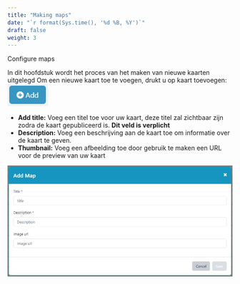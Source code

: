 ```yaml
---
title: "Making maps"
date: "`r format(Sys.time(), '%d %B, %Y')`"
draft: false
weight: 3
---
```

Configure maps

In dit hoofdstuk wordt het proces van het maken van nieuwe kaarten uitgelegd
Om een nieuwe kaart toe te voegen, drukt u op kaart toevoegen: 
![login](https://github.com/mapgallery/manual/blob/main/static/images/addknop.PNG?raw=true)

- **Add title:** Voeg een titel toe voor uw kaart, deze titel zal zichtbaar zijn zodra de kaart gepubliceerd is. **Dit veld is verplicht**
- **Description:** Voeg een beschrijving aan de kaart toe om informatie over de kaart te geven.
- **Thumbnail:** Voeg een afbeelding toe door gebruik te maken een URL voor de preview van uw kaart

![login](https://github.com/mapgallery/manual/blob/main/static/images/Add-maps.JPG?raw=true)